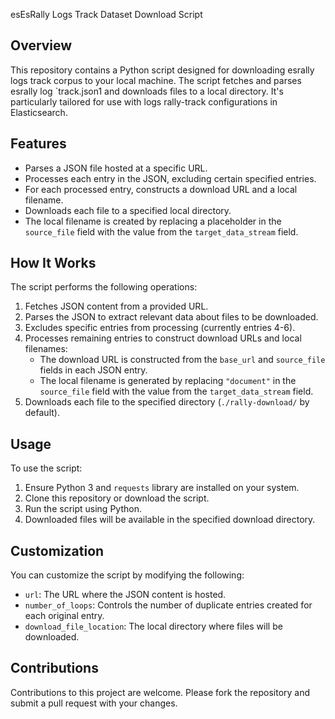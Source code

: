 esEsRally Logs Track Dataset Download Script

## Overview

This repository contains a Python script designed for downloading esrally logs track corpus to your local machine.  The script fetches and parses esrally log `track.json1 and downloads files to a local directory. It's particularly tailored for use with logs rally-track configurations in Elasticsearch.

## Features

- Parses a JSON file hosted at a specific URL.
- Processes each entry in the JSON, excluding certain specified entries.
- For each processed entry, constructs a download URL and a local filename.
- Downloads each file to a specified local directory.
- The local filename is created by replacing a placeholder in the `source_file` field with the value from the `target_data_stream` field.

## How It Works

The script performs the following operations:

1. Fetches JSON content from a provided URL.
2. Parses the JSON to extract relevant data about files to be downloaded.
3. Excludes specific entries from processing (currently entries 4-6).
4. Processes remaining entries to construct download URLs and local filenames:
   - The download URL is constructed from the `base_url` and `source_file` fields in each JSON entry.
   - The local filename is generated by replacing `"document"` in the `source_file` field with the value from the `target_data_stream` field.
5. Downloads each file to the specified directory (`./rally-download/` by default).

## Usage

To use the script:

1. Ensure Python 3 and `requests` library are installed on your system.
2. Clone this repository or download the script.
3. Run the script using Python.
4. Downloaded files will be available in the specified download directory.

## Customization

You can customize the script by modifying the following:

- `url`: The URL where the JSON content is hosted.
- `number_of_loops`: Controls the number of duplicate entries created for each original entry.
- `download_file_location`: The local directory where files will be downloaded.



## Contributions

Contributions to this project are welcome. Please fork the repository and submit a pull request with your changes.
